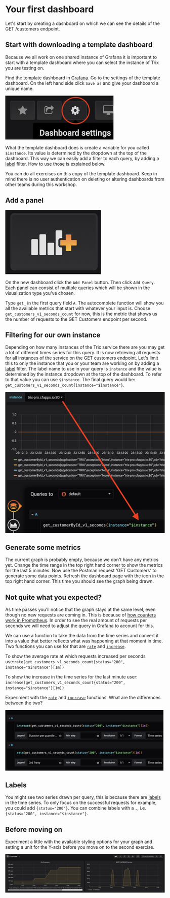 # Your first dashboard

Let's start by creating a dashboard on which we can see the details of the GET /customers endpoint. 

## Start with downloading a template dashboard
Because we all work on one shared instance of Grafana it is important to start with a template dashboard where you can select the instance of Trix you are testing on. 

Find the template dashboard in [Grafana](https://idb-grafana-616.cfapps.io/). Go to the settings of the template dashboard. On the left hand side click `Save as` and give your dashboard a unique name. 

![Settings](images/dashboard.png ':size=400')

What the template dashboard does is create a variable for you called `$instance`. Its value is determined by the dropdown at the top of the dashboard. This way we can easily add a filter to each query, by adding a [label](https://prometheus.io/docs/prometheus/latest/querying/basics/#time-series-selectors) filter. How to use those is explained below.

You can do all exercises on this copy of the template dashboard. Keep in mind there is no user authentication on deleting or altering dashboards from other teams during this workshop.

## Add a panel
![Click the Add Panel button](images/add_panel.png ':size=150')

On the new dashboard click the `Add Panel` button. Then click `Add Query`. Each panel can consist of multiple queries which will be shown in the visualization type you've chosen.

Type `get_` in the first query field `A`. The autocomplete function will show you all the available metrics that start with whatever your input is. Choose `get_customers_v1_seconds_count` for now, this is the metric that shows us the number of requests to the GET Customers endpoint per second.

## Filtering for our own instance
Depending on how many instances of the Trix service there are you may get a lot of different times series for this query. It is now retrieving all requests for all instances of the service on the GET customers endpoint. Let's limit this to only the instance that you or your team are working on by adding a [label](https://prometheus.io/docs/prometheus/latest/querying/basics/#time-series-selectors) filter. The label name to use in your query is `instance` and the value is determined by the instance dropdown at the top of the dashboard. To refer to that value you can use `$instance`. The final query would be: `get_customers_v1_seconds_count{instance="$instance"}`.

![Make sure to select the right instance](images/dropdown_instance_filter.png ':size=700')

## Generate some metrics
The current graph is probably empty, because we don't have any metrics yet. Change the time range in the top right hand corner to show the metrics for the last 5 minutes. Now use the Postman request 'GET Customers' to generate some data points. Refresh the dashboard page with the icon in the top right hand corner. This time you should see the graph being drawn.
## Not quite what you expected?
As time passes you'll notice that the graph stays at the same level, even though no new requests are coming in. This is because of [how counters work in Promotheus](https://www.robustperception.io/how-does-a-prometheus-counter-work). In order to see the real amount of requests per seconds we will need to adjust the query in Grafana to account for this. 

We can use a function to take the data from the time series and convert it into a value that better reflects what was happening at that moment in time. Two functions you can use for that are [`rate`](https://prometheus.io/docs/prometheus/latest/querying/functions/#rate) and [`increase`](https://prometheus.io/docs/prometheus/latest/querying/functions/#increase). 

To show the average rate at which requests increased per seconds use:`rate(get_customers_v1_seconds_count{status="200", instance="$instance"}[1m])`

To show the increase in the time series for the last minute user: `increase(get_customers_v1_seconds_count{status="200", instance="$instance"}[1m])`

Experiment with the [`rate`](https://prometheus.io/docs/prometheus/latest/querying/functions/#rate) and [`increase`](https://prometheus.io/docs/prometheus/latest/querying/functions/#increase) functions. What are the differences between the two?

<img src="images/rate_increase.png" width=500px>

## Labels

You might see two series drawn per query, this is because there are [labels](https://prometheus.io/docs/prometheus/latest/querying/basics/#time-series-selectors) in the time series. To only focus on the successful requests for example, you could add `{status="200"}`. You can combine labels with a `,`, i.e. `{status="200", instance="$instance"}`.

## Before moving on

Experiment a little with the available styling options for your graph and setting a unit for the Y-axis before you move on to the second exercise.

![Your dashboard should look something like this](images/exercise1.png ':size=700')

